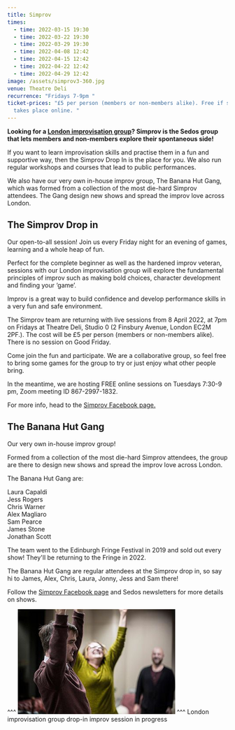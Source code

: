```yaml
---
title: Simprov
times:
  - time: 2022-03-15 19:30
  - time: 2022-03-22 19:30
  - time: 2022-03-29 19:30
  - time: 2022-04-08 12:42
  - time: 2022-04-15 12:42
  - time: 2022-04-22 12:42
  - time: 2022-04-29 12:42
image: /assets/simprov3-360.jpg
venue: Theatre Deli
recurrence: "Fridays 7-9pm "
ticket-prices: "£5 per person (members or non-members alike). Free if session
  takes place online. "
---
```

**Looking for a [London improvisation group](https://sedos.co.uk/regular-events/simprov)? Simprov is the Sedos group that lets members and non-members explore their spontaneous side!**

If you want to learn improvisation skills and practise them in a fun and supportive way, then the Simprov Drop In is the place for you. We also run regular workshops and courses that lead to public performances.

We also have our very own in-house improv group, The Banana Hut Gang, which was formed from a collection of the most die-hard Simprov attendees. The Gang design new shows and spread the improv love across London.

## **The Simprov Drop in**

Our open-to-all session! Join us every Friday night for an evening of games, learning and a whole heap of fun.

Perfect for the complete beginner as well as the hardened improv veteran, sessions with our London improvisation group will explore the fundamental principles of improv such as making bold choices, character development and finding your ‘game’.

Improv is a great way to build confidence and develop performance skills in a very fun and safe environment.

The Simprov team are returning with live sessions from 8 April 2022, at 7pm on Fridays at Theatre Deli, Studio 0 (2 Finsbury Avenue, London EC2M 2PF.). The cost will be £5 per person (members or non-members alike). There is no session on Good Friday.

Come join the fun and participate. We are a collaborative group, so feel free to bring some games for the group to try or just enjoy what other people bring. 

In the meantime, we are hosting FREE online sessions on Tuesdays 7:30-9 pm, Zoom meeting ID 867-2997-1832.

For more info, head to the [Simprov Facebook page.](https://www.facebook.com/groups/176792046058352/)

## **The Banana Hut Gang**

Our very own in-house improv group!

Formed from a collection of the most die-hard Simprov attendees, the group are there to design new shows and spread the improv love across London.

The Banana Hut Gang are:

Laura Capaldi\
Jess Rogers\
Chris Warner\
Alex Magliaro\
Sam Pearce\
James Stone\
Jonathan Scott

The team went to the Edinburgh Fringe Festival in 2019 and sold out every show! They'll be returning to the Fringe in 2022.

The Banana Hut Gang are regular attendees at the Simprov drop in, so say hi to James, Alex, Chris, Laura, Jonny, Jess and Sam there!

Follow the [Simprov Facebook page](https://www.facebook.com/groups/176792046058352/) and Sedos newsletters for more details on shows.

^^^ ![](/assets/simprov3-360.jpg)
^^^ London improvisation group drop-in improv session in progress